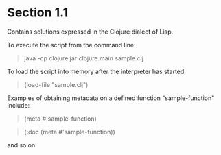 Section 1.1
=========== 

Contains solutions expressed in the Clojure dialect of Lisp.

To execute the script from the command line:

> java -cp clojure.jar clojure.main sample.clj

To load the script into memory after the interpreter has started:

> (load-file "sample.clj")

Examples of obtaining metadata on a defined function "sample-function" include:

> (meta #'sample-function)

> (:doc (meta #'sample-function))

and so on.